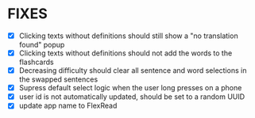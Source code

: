 # FIXES

- [x] Clicking texts without definitions should still show a "no translation found" popup
- [x] Clicking texts without definitions should not add the words to the flashcards
- [x] Decreasing difficulty should clear all sentence and word selections in the swapped sentences
- [x] Supress default select logic when the user long presses on a phone
- [x] user id is not automatically updated, should be set to a random UUID
- [x] update app name to FlexRead

